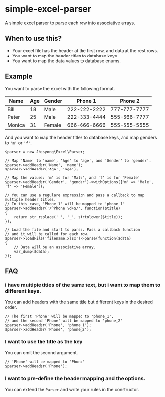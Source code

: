 # simple-excel-parser
A simple excel parser to parse each row into associative arrays.

## When to use this?
- Your excel file has the header at the first row, and data at the rest rows.
- You want to map the header titles to database keys.
- You want to map the data values to database enums.

## Example
You want to parse the excel with the following format.

| Name   | Age | Gender | Phone 1      | Phone 2      |
|--------|-----|--------|--------------|--------------|
| Bill   | 18  | Male   | 222-222-2222 | 777-777-7777 |
| Peter  | 25  | Male   | 222-333-4444 | 555-666-7777 |
| Monica | 31  | Female | 666-666-6666 | 555-555-5555 |

And you want to map the header titles to database keys, and map genders to `'m'` or `'f'`.

    $parser = new Jhesyong\Excel\Parser;

    // Map 'Name' to 'name', 'Age' to 'age', and 'Gender' to 'gender'.
    $parser->addHeader('Name', 'name');
    $parser->addHeader('Age', 'age');

    // Map the values: 'm' is for 'Male', and 'f' is for 'Female'
    $parser->addHeader('Gender', 'gender')->withOptions(['m' => 'Male', 'f' => 'Female']);

    // You can use a regulare expression and pass a callback to map multiple header titles.
    // In this case, 'Phone 1' will be mapped to 'phone_1'
    $parser->addHeader('/^Phone \d+$/', function($title)
    {
        return str_replace(' ', '_', strtolower($title));
    });

    // Load the file and start to parse. Pass a callback function
    // and it will be called for each row.
    $parser->loadFile('filename.xlsx')->parse(function($data)
    {
        // Data will be an associative array.
	    var_dump($data);
    });

## FAQ

### I have multiple titles of the same text, but I want to map them to different keys.
You can add headers with the same title but different keys in the desired order.

    // The first 'Phone' will be mapped to 'phone_1',
    // and the second 'Phone' will be mapped to 'phone_2'
    $parser->addHeader('Phone', 'phone_1');
    $parser->addHeader('Phone', 'phone_2');

### I want to use the title as the key
You can omit the second argument.

    // 'Phone' will be mapped to 'Phone'
    $parser->addHeader('Phone');

### I want to pre-define the header mapping and the options.
You can extend the `Parser` and write your rules in the constructor.
